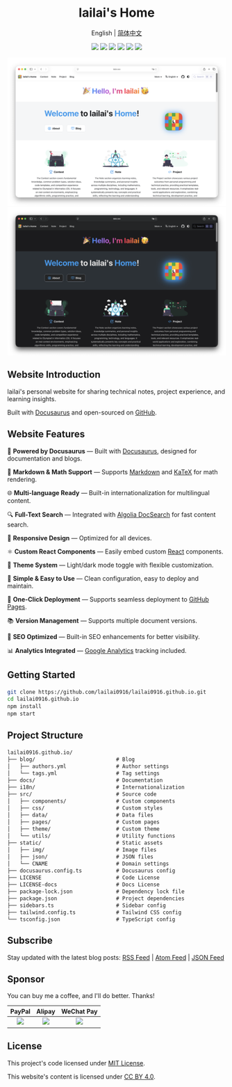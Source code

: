 <div align="center">
  <h1>lailai's Home</h1>
  <p>English | <a href="README.zh-Hans.md">简体中文</a></p>
  <p>
    <img src="https://img.shields.io/github/actions/workflow/status/lailai0916/lailai0916.github.io/deploy.yml" />
    <img src="https://img.shields.io/github/last-commit/lailai0916/lailai0916.github.io" />
    <img src="https://img.shields.io/github/languages/top/lailai0916/lailai0916.github.io" />
    <img src="https://img.shields.io/github/repo-size/lailai0916/lailai0916.github.io" />
    <img src="https://img.shields.io/badge/code_style-prettier-ff69b4" />
    <img src="https://img.shields.io/github/license/lailai0916/lailai0916.github.io" />
  </p>
  <img src="static/img/preview/home-light.png#gh-light-mode-only" />
  <img src="static/img/preview/home-dark.png#gh-dark-mode-only" />
</div>

## Website Introduction

lailai's personal website for sharing technical notes, project experience, and learning insights.

Built with [Docusaurus](https://docusaurus.io) and open-sourced on [GitHub](https://github.com/lailai0916/lailai0916.github.io).

## Website Features

🦖 **Powered by Docusaurus** — Built with [Docusaurus](https://docusaurus.io), designed for documentation and blogs.

📝 **Markdown & Math Support** — Supports [Markdown](https://daringfireball.net/projects/markdown/) and [KaTeX](https://katex.org) for math rendering.

🌐 **Multi-language Ready** — Built-in internationalization for multilingual content.

🔍 **Full-Text Search** — Integrated with [Algolia DocSearch](https://docsearch.algolia.com) for fast content search.

📱 **Responsive Design** — Optimized for all devices.

⚛️ **Custom React Components** — Easily embed custom [React](https://react.dev) components.

🎨 **Theme System** — Light/dark mode toggle with flexible customization.

🌙 **Simple & Easy to Use** — Clean configuration, easy to deploy and maintain.

🚀 **One-Click Deployment** — Supports seamless deployment to [GitHub Pages](https://pages.github.com).

📚 **Version Management** — Supports multiple document versions.

💯 **SEO Optimized** — Built-in SEO enhancements for better visibility.

📊 **Analytics Integrated** — [Google Analytics](https://analytics.google.com) tracking included.

## Getting Started

```bash
git clone https://github.com/lailai0916/lailai0916.github.io.git
cd lailai0916.github.io
npm install
npm start
```

## Project Structure

```text
lailai0916.github.io/
├── blog/                          # Blog
│   ├── authors.yml                # Author settings
│   └── tags.yml                   # Tag settings
├── docs/                          # Documentation
├── i18n/                          # Internationalization
├── src/                           # Source code
│   ├── components/                # Custom components
│   ├── css/                       # Custom styles
│   ├── data/                      # Data files
│   ├── pages/                     # Custom pages
│   ├── theme/                     # Custom theme
│   └── utils/                     # Utility functions
├── static/                        # Static assets
│   ├── img/                       # Image files
│   ├── json/                      # JSON files
│   └── CNAME                      # Domain settings
├── docusaurus.config.ts           # Docusaurus config
├── LICENSE                        # Code License
├── LICENSE-docs                   # Docs License
├── package-lock.json              # Dependency lock file
├── package.json                   # Project dependencies
├── sidebars.ts                    # Sidebar config
├── tailwind.config.ts             # Tailwind CSS config
└── tsconfig.json                  # TypeScript config
```

## Subscribe

Stay updated with the latest blog posts: [RSS Feed](https://lailai.one/blog/rss.xml) | [Atom Feed](https://lailai.one/blog/atom.xml) | [JSON Feed](https://lailai.one/blog/feed.json)

## Sponsor

You can buy me a coffee, and I'll do better. Thanks!

|               PayPal               |               Alipay               |             WeChat Pay             |
| :--------------------------------: | :--------------------------------: | :--------------------------------: |
| ![](static/img/sponsor/paypal.svg) | ![](static/img/sponsor/alipay.svg) | ![](static/img/sponsor/wechat.svg) |

## License

This project's code licensed under [MIT License](LICENSE).

This website's content is licensed under [CC BY 4.0](LICENSE-docs).
